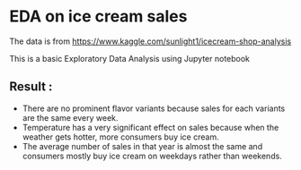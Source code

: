 # EDA on ice cream sales
The data is from https://www.kaggle.com/sunlight1/icecream-shop-analysis

This is a basic Exploratory Data Analysis using Jupyter notebook

## Result : 
* There are no prominent flavor variants because sales for each variants are the same every week.
* Temperature has a very significant effect on sales because when the weather gets hotter, more consumers buy ice cream.
* The average number of sales in that year is almost the same and consumers mostly buy ice cream on weekdays rather than weekends.
